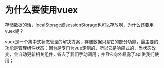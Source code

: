 # 为什么要使用vuex
存储数据的话，localStorage或sessionStorage也可以存放啊，为什么还要用vuex呢？

vuex是一个集中式状态管理的解决方案，存储数据只是它的部分功能，最主要的功能是管理组件状态；因为是专门为vue定制的，所以它是响应式的，当状态改变，会自动更新相关组件，省去了我们手动调用；并且它向外暴露了api供我们使用；